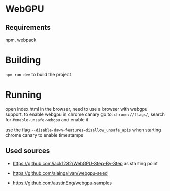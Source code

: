 # WebGPU 

## Requirements

npm, webpack

# Building

`npm run dev` to build the project

# Running

open index.html in the browser, need to use a browser with webgpu support. to enable webgpu in chrome canary go to: `chrome://flags/`, search for `#enable-unsafe-webgpu` and enable it.

use the flag `--disable-dawn-features=disallow_unsafe_apis` when starting chrome canary to enable timestamps

## Used sources

- https://github.com/jack1232/WebGPU-Step-By-Step as starting point

- https://github.com/alaingalvan/webgpu-seed 

- https://github.com/austinEng/webgpu-samples